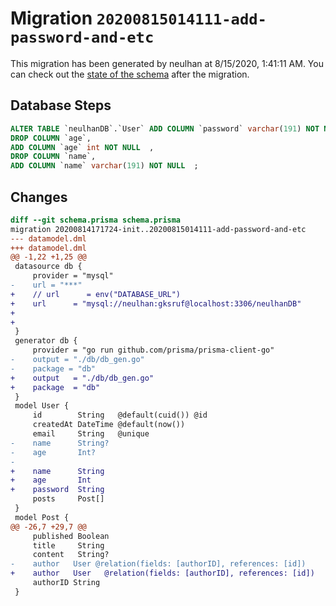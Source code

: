 # Migration `20200815014111-add-password-and-etc`

This migration has been generated by neulhan at 8/15/2020, 1:41:11 AM.
You can check out the [state of the schema](./schema.prisma) after the migration.

## Database Steps

```sql
ALTER TABLE `neulhanDB`.`User` ADD COLUMN `password` varchar(191) NOT NULL  ,
DROP COLUMN `age`,
ADD COLUMN `age` int NOT NULL  ,
DROP COLUMN `name`,
ADD COLUMN `name` varchar(191) NOT NULL  ;
```

## Changes

```diff
diff --git schema.prisma schema.prisma
migration 20200814171724-init..20200815014111-add-password-and-etc
--- datamodel.dml
+++ datamodel.dml
@@ -1,22 +1,25 @@
 datasource db {
     provider = "mysql"
-    url = "***"
+    // url      = env("DATABASE_URL")
+    url      = "mysql://neulhan:gksruf@localhost:3306/neulhanDB"
+
+
 }
 generator db {
     provider = "go run github.com/prisma/prisma-client-go"
-    output = "./db/db_gen.go"
-    package = "db"
+    output   = "./db/db_gen.go"
+    package  = "db"
 }
 model User {
     id        String   @default(cuid()) @id
     createdAt DateTime @default(now())
     email     String   @unique
-    name      String?
-    age       Int?
-
+    name      String
+    age       Int
+    password  String
     posts     Post[]
 }
 model Post {
@@ -26,7 +29,7 @@
     published Boolean
     title     String
     content   String?
-    author   User @relation(fields: [authorID], references: [id])
+    author   User   @relation(fields: [authorID], references: [id])
     authorID String
 }
```


